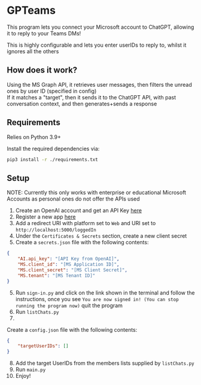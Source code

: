 # GPTeams

This program lets you connect your Microsoft account to ChatGPT, allowing it to reply to your Teams DMs!

This is highly configurable and lets you enter userIDs to reply to, whilst it ignores all the others

## How does it work?
Using the MS Graph API, it retrieves user messages, then filters the unread ones by user ID (specified in config)<br/>
If it matches a "target", then it sends it to the ChatGPT API, with past conversation context, and then generates+sends a response

## Requirements
Relies on Python 3.9+

Install the required dependencies via:
~~~bash
pip3 install -r ./requirements.txt
~~~

## Setup
NOTE: Currently this only works with enterprise or educational Microsoft Accounts as personal ones do not offer the APIs used

1. Create an OpenAI account and get an API Key [here](https://platform.openai.com/account/api-keys)
2. Register a new app [here](https://portal.azure.com/#view/Microsoft_AAD_IAM/ActiveDirectoryMenuBlade/~/RegisteredApps)
3. Add a redirect URI with platform set to `Web` and URI set to `http://localhost:5000/loggedIn`
4. Under the `Certificates & Secrets` section, create a new client secret
5. Create a `secrets.json` file with the following contents:
~~~json
{
    "AI.api_key": "[API Key from OpenAI]",
    "MS.client_id": "[MS Application ID]",
    "MS.client_secret": "[MS Client Secret]",
    "MS.tenant": "[MS Tenant ID]"
}
~~~
5. Run `sign-in.py` and click on the link shown in the terminal and follow the instructions, once you see `You are now signed in! (You can stop running the program now)` quit the program
6. Run `listChats.py`
7.
Create a `config.json` file with the following contents:
~~~json
{
    "targetUserIDs": []
}
~~~
8. Add the target UserIDs from the members lists supplied by `listChats.py`
9. Run `main.py`
10. Enjoy!
